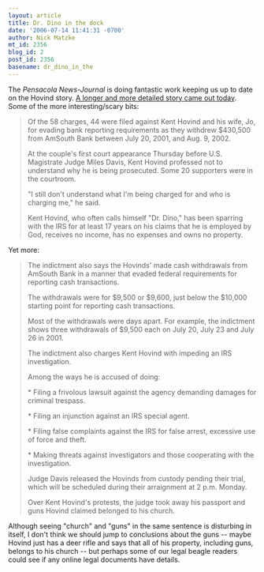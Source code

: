 ```yaml
---
layout: article
title: Dr. Dino in the dock
date: '2006-07-14 11:41:31 -0700'
author: Nick Matzke
mt_id: 2356
blog_id: 2
post_id: 2356
basename: dr_dino_in_the
---
```

<img src="http://www.pensacolanewsjournal.com/graphics/frontpage/masthead.gif" alt="" style="float:left;" />The _Pensacola News-Journal_ is doing fantastic work keeping us up to date on the Hovind story.  [A longer and more detailed story came out today](http://www.pensacolanewsjournal.com/apps/pbcs.dll/article?AID=/20060714/NEWS01/607140333/1006).  Some of the more interesting/scary bits:

> Of the 58 charges, 44 were filed against Kent Hovind and his wife, Jo, for evading bank reporting requirements as they withdrew $430,500 from AmSouth Bank between July 20, 2001, and Aug. 9, 2002.
> 
> At the couple's first court appearance Thursday before U.S. Magistrate Judge Miles Davis, Kent Hovind professed not to understand why he is being prosecuted. Some 20 supporters were in the courtroom.
> 
> "I still don't understand what I'm being charged for and who is charging me," he said.
> 
> Kent Hovind, who often calls himself "Dr. Dino," has been sparring with the IRS for at least 17 years on his claims that he is employed by God, receives no income, has no expenses and owns no property.

Yet more:

> The indictment also says the Hovinds' made cash withdrawals from AmSouth Bank in a manner that evaded federal requirements for reporting cash transactions.
> 
> The withdrawals were for $9,500 or $9,600, just below the $10,000 starting point for reporting cash transactions.
> 
> Most of the withdrawals were days apart. For example, the indictment shows three withdrawals of $9,500 each on July 20, July 23 and July 26 in 2001.
> 
> The indictment also charges Kent Hovind with impeding an IRS investigation.
> 
> Among the ways he is accused of doing:
> 
> \* Filing a frivolous lawsuit against the agency demanding damages for criminal trespass.
> 
> \* Filing an injunction against an IRS special agent.
> 
> \* Filing false complaints against the IRS for false arrest, excessive use of force and theft.
> 
> \* Making threats against investigators and those cooperating with the investigation.
> 
> Judge Davis released the Hovinds from custody pending their trial, which will be scheduled during their arraignment at 2 p.m. Monday.
> 
> Over Kent Hovind's protests, the judge took away his passport and guns Hovind claimed belonged to his church.

Although seeing "church" and "guns" in the same sentence is disturbing in itself,  I don't think we should jump to conclusions about the guns -- maybe Hovind just has a deer rifle and says that all of his property, including guns, belongs to his church -- but perhaps some of our legal beagle readers could see if any online legal documents have details.
